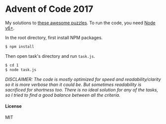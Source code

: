 # Advent of Code 2017

My solutions to [these awesome puzzles](https://adventofcode.com/2017). To run the code, you need [Node v6+](https://nodejs.org). 

In the root directory, first install NPM packages. 
```sh
$ npm install
```
Then open task's directory and run `task.js`.
```sh
$ cd 1
$ node task.js
```


*DISCLAIMER: The code is mostly optimized for speed and readability/clarity so it is more verbose than it could be. But sometimes readability is sacrificed for shortness too. There is no ideal solution for any of the tasks, so I tried to find a good balance between all the criteria.*


#### License
MIT